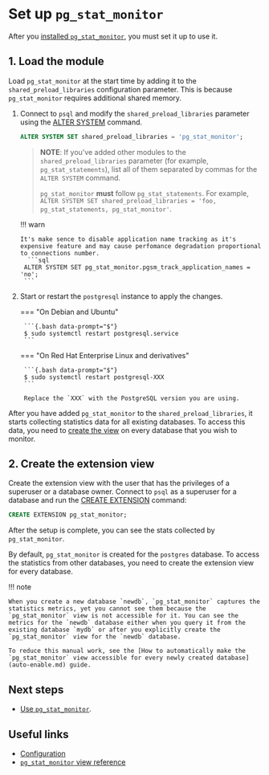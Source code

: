# Set up `pg_stat_monitor`

After you [installed `pg_stat_monitor`](install.md), you must set it up to use it.

## 1. Load the module

Load `pg_stat_monitor` at the start time by adding it to the `shared_preload_libraries` configuration parameter. This is because `pg_stat_monitor` requires additional shared memory.

1. Connect to `psql` and modify the `shared_preload_libraries` parameter using the [ALTER SYSTEM](https://www.postgresql.org/docs/current/sql-altersystem.html) command. 

    ```sql
    ALTER SYSTEM SET shared_preload_libraries = 'pg_stat_monitor';
    ```

    > **NOTE**: If you’ve added other modules to the `shared_preload_libraries` parameter (for example, `pg_stat_statements`), list all of them separated by commas for the `ALTER SYSTEM` command. 
    >
    >`pg_stat_monitor` **must** follow `pg_stat_statements`. For example, `ALTER SYSTEM SET shared_preload_libraries = 'foo, pg_stat_statements, pg_stat_monitor'`.

    !!! warn
   
       It's make sence to disable application name tracking as it's expensive feature and may cause perfomance degradation proportional to connections number.
         ```sql
        ALTER SYSTEM SET pg_stat_monitor.pgsm_track_application_names = 'no';
        ```
   

3. Start or restart the `postgresql` instance to apply the changes.

    === "On Debian and Ubuntu"

        ```{.bash data-prompt="$"}
        $ sudo systemctl restart postgresql.service
        ```

    === "On Red Hat Enterprise Linux and derivatives"

        ```{.bash data-prompt="$"}
        $ sudo systemctl restart postgresql-XXX
        ```
        
        Replace the `XXX` with the PostgreSQL version you are using.

After you have  added `pg_stat_monitor` to the `shared_preload_libraries`,  it starts collecting statistics data for all existing databases. To access this data, you need to [create the view](#2-create-the-extension-view) on every database that you wish to monitor. 

## 2. Create the extension view

Create the extension view with the user that has the privileges of a superuser or a database owner. Connect to `psql` as a superuser for a database and run the [CREATE EXTENSION](https://www.postgresql.org/docs/current/sql-createextension.html) command:


```sql
CREATE EXTENSION pg_stat_monitor;
```

After the setup is complete, you can see the stats collected by `pg_stat_monitor`.

By default, `pg_stat_monitor` is created for the `postgres` database. To access the statistics from other databases, you need to create the extension view for every database. 

!!! note

    When you create a new database `newdb`, `pg_stat_monitor` captures the statistics metrics, yet you cannot see them because the `pg_stat_monitor` view is not accessible for it. You can see the metrics for the `newdb` database either when you query it from the existing database `mydb` or after you explicitly create the `pg_stat_monitor` view for the `newdb` database.

    To reduce this manual work, see the [How to automatically make the `pg_stat_monitor` view accessible for every newly created database](auto-enable.md) guide.

## Next steps

* [Use `pg_stat_monitor`](user_guide.md). 


## Useful links

* [Configuration](configuration.md)
* [`pg_stat_monitor` view reference](reference.md)

